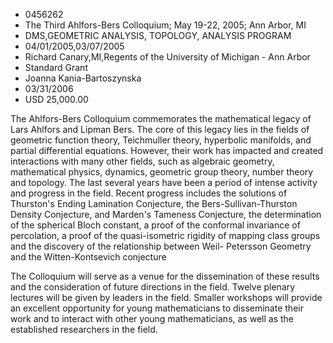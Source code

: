 
* 0456262
* The Third Ahlfors-Bers Colloquium; May 19-22, 2005; Ann Arbor, MI
* DMS,GEOMETRIC ANALYSIS, TOPOLOGY, ANALYSIS PROGRAM
* 04/01/2005,03/07/2005
* Richard Canary,MI,Regents of the University of Michigan - Ann Arbor
* Standard Grant
* Joanna Kania-Bartoszynska
* 03/31/2006
* USD 25,000.00

The Ahlfors-Bers Colloquium commemorates the mathematical legacy of Lars Ahlfors
and Lipman Bers. The core of this legacy lies in the fields of geometric
function theory, Teichmuller theory, hyperbolic manifolds, and partial
differential equations. However, their work has impacted and created
interactions with many other fields, such as algebraic geometry, mathematical
physics, dynamics, geometric group theory, number theory and topology. The last
several years have been a period of intense activity and progress in the field.
Recent progress includes the solutions of Thurston's Ending Lamination
Conjecture, the Bers-Sullivan-Thurston Density Conjecture, and Marden's Tameness
Conjecture, the determination of the spherical Bloch constant, a proof of the
conformal invariance of percolation, a proof of the quasi-isometric rigidity of
mapping class groups and the discovery of the relationship between Weil-
Petersson Geometry and the Witten-Kontsevich conjecture

The Colloquium will serve as a venue for the dissemination of these results and
the consideration of future directions in the field. Twelve plenary lectures
will be given by leaders in the field. Smaller workshops will provide an
excellent opportunity for young mathematicians to disseminate their work and to
interact with other young mathematicians, as well as the established researchers
in the field.
